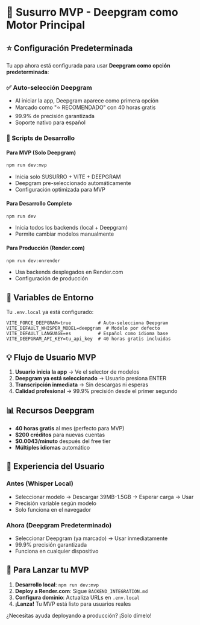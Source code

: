 # 🚀 Susurro MVP - Deepgram como Motor Principal

## ⭐ Configuración Predeterminada

Tu app ahora está configurada para usar **Deepgram como opción predeterminada**:

### ✅ Auto-selección Deepgram
- Al iniciar la app, Deepgram aparece como primera opción
- Marcado como "⭐ RECOMENDADO" con 40 horas gratis
- 99.9% de precisión garantizada
- Soporte nativo para español

### 🎯 Scripts de Desarrollo

#### Para MVP (Solo Deepgram)
```bash
npm run dev:mvp
```
- Inicia solo SUSURRO + VITE + DEEPGRAM
- Deepgram pre-seleccionado automáticamente
- Configuración optimizada para MVP

#### Para Desarrollo Completo
```bash
npm run dev
```
- Inicia todos los backends (local + Deepgram)
- Permite cambiar modelos manualmente

#### Para Producción (Render.com)
```bash
npm run dev:onrender
```
- Usa backends desplegados en Render.com
- Configuración de producción

## 🔧 Variables de Entorno

Tu `.env.local` ya está configurado:
```env
VITE_FORCE_DEEPGRAM=true          # Auto-selecciona Deepgram
VITE_DEFAULT_WHISPER_MODEL=deepgram  # Modelo por defecto
VITE_DEFAULT_LANGUAGE=es          # Español como idioma base
VITE_DEEPGRAM_API_KEY=tu_api_key  # 40 horas gratis incluidas
```

## 💡 Flujo de Usuario MVP

1. **Usuario inicia la app** → Ve el selector de modelos
2. **Deepgram ya está seleccionado** → Usuario presiona ENTER
3. **Transcripción inmediata** → Sin descargas ni esperas
4. **Calidad profesional** → 99.9% precisión desde el primer segundo

## 📊 Recursos Deepgram

- **40 horas gratis** al mes (perfecto para MVP)
- **$200 créditos** para nuevas cuentas
- **$0.0043/minuto** después del free tier
- **Múltiples idiomas** automático

## 🎨 Experiencia del Usuario

### Antes (Whisper Local)
- Seleccionar modelo → Descargar 39MB-1.5GB → Esperar carga → Usar
- Precisión variable según modelo
- Solo funciona en el navegador

### Ahora (Deepgram Predeterminado)
- Seleccionar Deepgram (ya marcado) → Usar inmediatamente
- 99.9% precisión garantizada
- Funciona en cualquier dispositivo

## 🚀 Para Lanzar tu MVP

1. **Desarrollo local**: `npm run dev:mvp`
2. **Deploy a Render.com**: Sigue `BACKEND_INTEGRATION.md`
3. **Configura dominio**: Actualiza URLs en `.env.local`
4. **¡Lanza!** Tu MVP está listo para usuarios reales

¿Necesitas ayuda deployando a producción? ¡Solo dímelo!